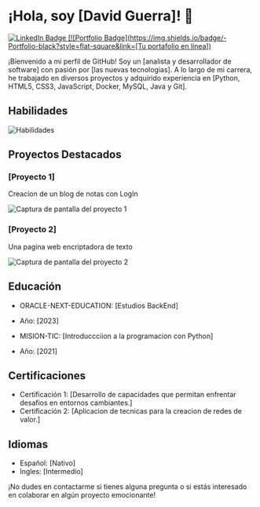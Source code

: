 # ¡Hola, soy [David Guerra]! 👋

[![LinkedIn Badge](https://img.shields.io/badge/-LinkedIn-blue?style=flat-square&logo=linkedin&logoColor=white&link=[https://www.linkedin.com/in/[https://www.linkdin.com/in/david-guerra-9a4336268])
[![Portfolio Badge](https://img.shields.io/badge/-Portfolio-black?style=flat-square&link=[Tu portafolio en línea])]([https://aveuns0ft.web.app/])

¡Bienvenido a mi perfil de GitHub! Soy un [analista y desarrollador de software] con pasión por [las nuevas tecnologias]. A lo largo de mi carrera, he trabajado en diversos proyectos y adquirido experiencia en [Python, HTML5, CSS3, JavaScript, Docker, MySQL, Java y Git].

## Habilidades

![Habilidades](https://img.shields.io/badge/Habilidades-JavaScript%20%7C%20Python%20%7C%20HTML%20%7C%20CSS%20%7C%20React%20%7C%20Node.js%20%7C%20SQL%20%7C%20Git%20%7C%20AWS%20%7C%20Docker%20%7C%20Machine%20Learning%20%7C%20Data%20Visualization%20-%230077B5?style=for-the-badge)

## Proyectos Destacados

### [Proyecto 1]

Creacion de un blog de notas con LogIn

![Captura de pantalla del proyecto 1](screenshots/screenshot1.png)

### [Proyecto 2]

Una pagina web encriptadora de texto

![Captura de pantalla del proyecto 2](screenshots/screenshot2.png)


## Educación

- ORACLE-NEXT-EDUCATION: [Estudios BackEnd]
- Año: [2023]

- MISION-TIC: [Introduccciion a la programacion con Python]
- Año: [2021]

## Certificaciones

- Certificación 1: [Desarrollo de capacidades que permitan enfrentar desafios en entornos cambiantes.]
- Certificación 2: [Aplicacion de tecnicas para la creacion de redes de valor.]

## Idiomas

- Español: [Nativo]
- Ingles: [Intermedio]

¡No dudes en contactarme si tienes alguna pregunta o si estás interesado en colaborar en algún proyecto emocionante!

